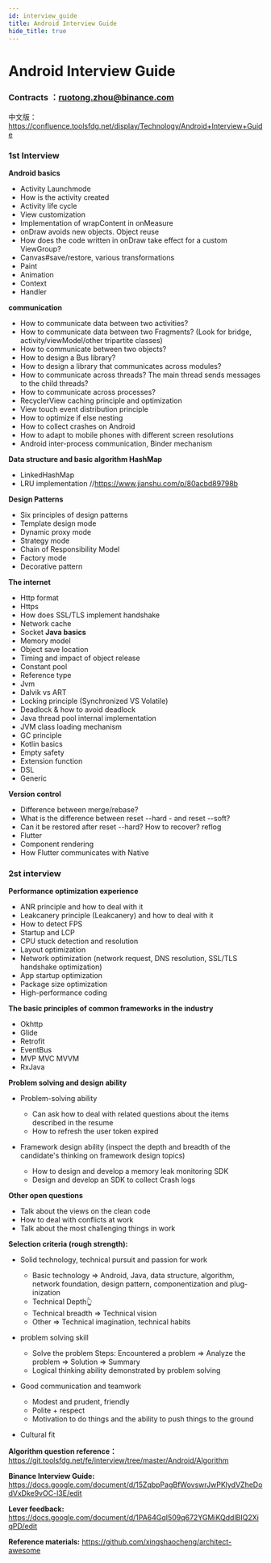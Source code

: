 ```yaml
---
id: interview_guide
title: Android Interview Guide
hide_title: true
---
```


# Android Interview Guide
### Contracts ：ruotong.zhou@binance.com
中文版：https://confluence.toolsfdg.net/display/Technology/Android+Interview+Guide

### 1st Interview
**Android basics**
- Activity Launchmode
- How is the activity created
- Activity life cycle
- View customization
- Implementation of wrapContent in onMeasure
- onDraw avoids new objects. Object reuse
- How does the code written in onDraw take effect for a custom ViewGroup?
- Canvas#save/restore, various transformations
- Paint
- Animation
- Context
- Handler

**communication**
- How to communicate data between two activities?
- How to communicate data between two Fragments? (Look for bridge, activity/viewModel/other tripartite classes)
- How to communicate between two objects?
- How to design a Bus library?
- How to design a library that communicates across modules?
- How to communicate across threads? The main thread sends messages to the child threads?
- How to communicate across processes? 
- RecyclerView caching principle and optimization
- View touch event distribution principle
- How to optimize if else nesting
- How to collect crashes on Android
- How to adapt to mobile phones with different screen resolutions
- Android inter-process communication, Binder mechanism

**Data structure and basic algorithm HashMap**

- LinkedHashMap
- LRU implementation //https://www.jianshu.com/p/80acbd89798b

**Design Patterns**

- Six principles of design patterns
- Template design mode
- Dynamic proxy mode
- Strategy mode
- Chain of Responsibility Model
- Factory mode
- Decorative pattern

**The internet**
- Http format
- Https
- How does SSL/TLS implement handshake
- Network cache
- Socket
**Java basics**
- Memory model
- Object save location
- Timing and impact of object release
- Constant pool
- Reference type
- Jvm
- Dalvik vs ART
- Locking principle (Synchronized VS Volatile)
- Deadlock & how to avoid deadlock
- Java thread pool internal implementation
- JVM class loading mechanism
- GC principle
- Kotlin basics
- Empty safety
- Extension function
- DSL
- Generic

**Version control**

- Difference between merge/rebase?
- What is the difference between reset --hard - and reset --soft?
- Can it be restored after reset --hard? How to recover? reflog
- Flutter
- Component rendering
- How Flutter communicates with Native
 
### 2st interview
**Performance optimization experience**
- ANR principle and how to deal with it
- Leakcanery principle (Leakcanery) and how to deal with it
- How to detect FPS
- Startup and LCP
- CPU stuck detection and resolution
- Layout optimization
- Network optimization (network request, DNS resolution, SSL/TLS handshake optimization)
- App startup optimization
- Package size optimization
- High-performance coding

**The basic principles of common frameworks in the industry**
- Okhttp
- Glide
- Retrofit
- EventBus
- MVP MVC MVVM
- RxJava

**Problem solving and design ability**

- Problem-solving ability
  - Can ask how to deal with related questions about the items described in the resume
  - How to refresh the user token expired
 
- Framework design ability (inspect the depth and breadth of the candidate's thinking on framework design topics)
  - How to design and develop a memory leak monitoring SDK
  - Design and develop an SDK to collect Crash logs
 
 
**Other open questions**

- Talk about the views on the clean code
- How to deal with conflicts at work
- Talk about the most challenging things in work

**Selection criteria (rough strength):**
- Solid technology, technical pursuit and passion for work
  - Basic technology => Android, Java, data structure, algorithm, network foundation, design pattern, componentization and plug-inization
  - Technical Depth👆
  - Technical breadth => Technical vision
  - Other => Technical imagination, technical habits
- problem solving skill
  - Solve the problem Steps: Encountered a problem => Analyze the problem => Solution => Summary
  - Logical thinking ability demonstrated by problem solving

- Good communication and teamwork
  - Modest and prudent, friendly
  - Polite + respect
  - Motivation to do things and the ability to push things to the ground

- Cultural fit

 
 
 

**Algorithm question reference：**
https://git.toolsfdg.net/fe/interview/tree/master/Android/Algorithm 

**Binance Interview Guide:**
https://docs.google.com/document/d/15ZqbpPagBfWovswrJwPKlydVZheDodVxDke9vOC-l3E/edit

**Lever feedback:**
https://docs.google.com/document/d/1PA64GqI509q672YGMiKQddlBIQ2XiqPD/edit

**Reference materials:**
https://github.com/xingshaocheng/architect-awesome
